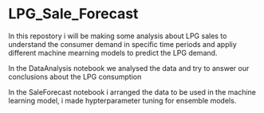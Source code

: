 # LPG_Sale_Forecast

In this repostory i will be making some analysis about LPG sales to understand the consumer demand in specific time periods 
and appliy different machine mearning models to predict the LPG demand.

In the DataAnalysis notebook we analysed the data and try to answer our conclusions about the LPG consumption

In the SaleForecast notebook i arranged the data to be used in the machine learning model, i made hypterparameter tuning for ensemble models.

